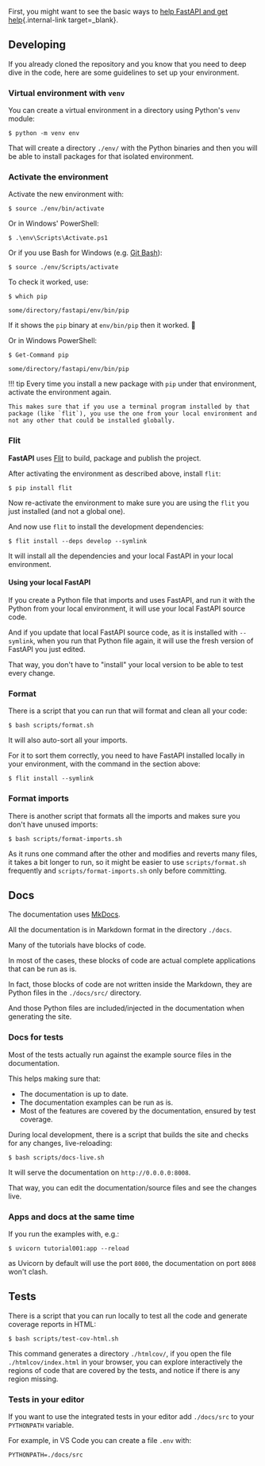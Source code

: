 First, you might want to see the basic ways to [help FastAPI and get help](help-fastapi.md){.internal-link target=_blank}.

## Developing

If you already cloned the repository and you know that you need to deep dive in the code, here are some guidelines to set up your environment.

### Virtual environment with `venv`

You can create a virtual environment in a directory using Python's `venv` module:

```console
$ python -m venv env
```

That will create a directory `./env/` with the Python binaries and then you will be able to install packages for that isolated environment.

### Activate the environment

Activate the new environment with:

```console
$ source ./env/bin/activate
```

Or in Windows' PowerShell:

```console
$ .\env\Scripts\Activate.ps1
```

Or if you use Bash for Windows (e.g. <a href="https://gitforwindows.org/" class="external-link" target="_blank">Git Bash</a>):

```console
$ source ./env/Scripts/activate
```

To check it worked, use:

```console
$ which pip

some/directory/fastapi/env/bin/pip
```

If it shows the `pip` binary at `env/bin/pip` then it worked. 🎉

Or in Windows PowerShell:

```console
$ Get-Command pip

some/directory/fastapi/env/bin/pip
```
!!! tip
    Every time you install a new package with `pip` under that environment, activate the environment again.

    This makes sure that if you use a terminal program installed by that package (like `flit`), you use the one from your local environment and not any other that could be installed globally.

### Flit

**FastAPI** uses <a href="https://flit.readthedocs.io/en/latest/index.html" class="external-link" target="_blank">Flit</a> to build, package and publish the project.

After activating the environment  as described above, install `flit`:

```console
$ pip install flit
```

Now re-activate the environment to make sure you are using the `flit` you just installed (and not a global one).

And now use `flit` to install the development dependencies:

```console
$ flit install --deps develop --symlink
```

It will install all the dependencies and your local FastAPI in your local environment.

#### Using your local FastAPI

If you create a Python file that imports and uses FastAPI, and run it with the Python from your local environment, it will use your local FastAPI source code.

And if you update that local FastAPI source code, as it is installed with `--symlink`, when you run that Python file again, it will use the fresh version of FastAPI you just edited.

That way, you don't have to "install" your local version to be able to test every change.

### Format

There is a script that you can run that will format and clean all your code:

```console
$ bash scripts/format.sh
```

It will also auto-sort all your imports.

For it to sort them correctly, you need to have FastAPI installed locally in your environment, with the command in the section above:

```console
$ flit install --symlink
```

### Format imports

There is another script that formats all the imports and makes sure you don't have unused imports:

```console
$ bash scripts/format-imports.sh
```

As it runs one command after the other and modifies and reverts many files, it takes a bit longer to run, so it might be easier to use `scripts/format.sh` frequently and `scripts/format-imports.sh` only before committing.

## Docs

The documentation uses <a href="https://www.mkdocs.org/" class="external-link" target="_blank">MkDocs</a>.

All the documentation is in Markdown format in the directory `./docs`.

Many of the tutorials have blocks of code.

In most of the cases, these blocks of code are actual complete applications that can be run as is.

In fact, those blocks of code are not written inside the Markdown, they are Python files in the `./docs/src/` directory.

And those Python files are included/injected in the documentation when generating the site.

### Docs for tests

Most of the tests actually run against the example source files in the documentation.

This helps making sure that:

* The documentation is up to date.
* The documentation examples can be run as is.
* Most of the features are covered by the documentation, ensured by test coverage.

During local development, there is a script that builds the site and checks for any changes, live-reloading:

```console
$ bash scripts/docs-live.sh
```

It will serve the documentation on `http://0.0.0.0:8008`.

That way, you can edit the documentation/source files and see the changes live.

### Apps and docs at the same time

If you run the examples with, e.g.:

```console
$ uvicorn tutorial001:app --reload
```

as Uvicorn by default will use the port `8000`, the documentation on port `8008` won't clash.

## Tests

There is a script that you can run locally to test all the code and generate coverage reports in HTML:

```console
$ bash scripts/test-cov-html.sh
```

This command generates a directory `./htmlcov/`, if you open the file `./htmlcov/index.html` in your browser, you can explore interactively the regions of code that are covered by the tests, and notice if there is any region missing.

### Tests in your editor

If you want to use the integrated tests in your editor add `./docs/src` to your `PYTHONPATH` variable.

For example, in VS Code you can create a file `.env` with:

```env
PYTHONPATH=./docs/src
```
